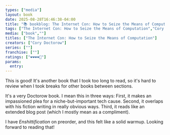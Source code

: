 ```yaml
---
types: ["media"]
layout: book
date: 2025-08-28T16:46:38-04:00
title: "📚 bookblog: The Internet Con: How to Seize the Means of Computation  (❤️❤️❤️❤️🖤)"
tags: ["The Internet Con: How to Seize the Means of Computation","Cory Doctorow","enshittification","interoperability","competitive competition","adversarial interoperability","",""]
media: ["book",""]
titles: ["The Internet Con: How to Seize the Means of Computation"]
creators: ["Cory Doctorow"]
series: [""]
franchise: [""]
ratings: ["❤️❤️❤️❤️🖤"]
params:
  entry: 
---
```


This is good! It's another book that I took too long to read, so it's hard to review when I took breaks for other books between sections.

It's a very Doctorow book. I mean this in three ways: First, it makes an impassioned plea for a niche-but-important tech cause. Second, it overlaps with his fiction writing in really obvious ways. Third, it reads like an extended blog post (which I mostly mean as a compliment).

I have *Enshittification* on preorder, and this felt like a solid warmup. Looking forward to reading that!